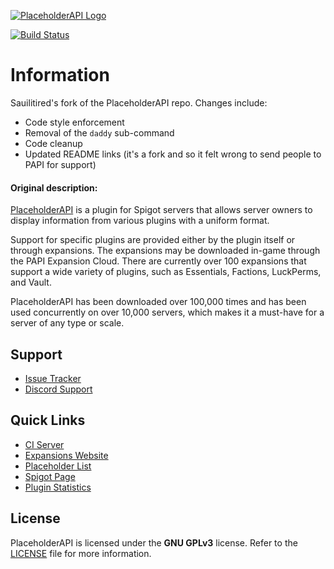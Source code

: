 [![PlaceholderAPI Logo](https://i.imgur.com/Ea4PURv.png)][spigot]

[![Build Status](http://ci.extendedclip.com/buildStatus/icon?job=PlaceholderAPI)][ci]

# Information 
Sauilitired's fork of the PlaceholderAPI repo. Changes include:
- Code style enforcement
- Removal of the `daddy` sub-command
- Code cleanup
- Updated README links (it's a fork and so it felt wrong to send people to PAPI for support)

#### Original description:

[PlaceholderAPI][spigot] is a plugin for Spigot servers that allows server owners to display information from various plugins with a uniform format. 

Support for specific plugins are provided either by the plugin itself or through expansions. The expansions may be downloaded in-game through the PAPI Expansion Cloud. There are currently over 100 expansions that support a wide variety of plugins, such as Essentials, Factions, LuckPerms, and Vault. 

PlaceholderAPI has been downloaded over 100,000 times and has been used concurrently on over 10,000 servers, which makes it a must-have for a server of any type or scale.

<!-- TODO: Add contributing section -->
<!-- TODO: Add expansion creation section (possibly add to a wiki?) -->

## Support
- [Issue Tracker][issues]
- [Discord Support][discord]

## Quick Links
- [CI Server][ci]
- [Expansions Website][expansions]
- [Placeholder List][placeholder-list]
- [Spigot Page][spigot]
- [Plugin Statistics][statistics]

## License
PlaceholderAPI is licensed under the __GNU GPLv3__ license. Refer to the [LICENSE](LICENSE) file for more information.

<!-- Page Links - Placed here to be easier to change later on. -->

[issues]: https://github.com/Sauilitired/PlaceholderAPI
[discord]: https://discord.gg/ngZCzbU
[spigot]: https://www.spigotmc.org/resources/placeholderapi.6245/
[ci]: http://ci.extendedclip.com/job/PlaceholderAPI/
[expansions]: https://api.extendedclip.com/all/
[placeholder-list]: https://www.spigotmc.org/wiki/placeholderapi-placeholders/
[statistics]: https://bstats.org/plugin/bukkit/PlaceholderAPI
